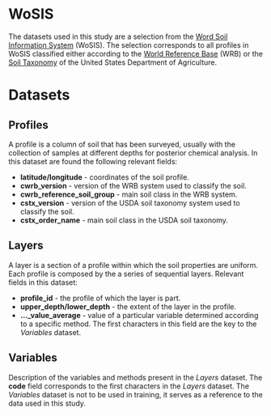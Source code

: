 WoSIS
=====

The datasets used in this study are a selection from the [Word Soil Information System](https://www.isric.org/explore/wosis) (WoSIS). The selection corresponds to all profiles in WoSIS classified either according to the [World Reference Base](http://www.fao.org/soils-portal/soil-survey/soil-classification/world-reference-base/en/) (WRB) or the [Soil Taxonomy](https://www.nrcs.usda.gov/wps/portal/nrcs/main/soils/survey/class/taxonomy/) of the United States Department of Agriculture.

Datasets
========

Profiles
--------
A profile is a column of soil that has been surveyed, usually with the collection of samples at different depths for posterior chemical analysis. In this dataset are found the following relevant fields:

- **latitude/longitude** - coordinates of the soil profile.
- **cwrb_version** - version of the WRB system used to classify the soil.
- **cwrb_reference_soil_group** - main soil class in the WRB system.
- **cstx_version** - version of the USDA soil taxonomy system used to classify the soil.		
- **cstx_order_name** - main soil class in the USDA soil taxonomy.

Layers
------
A layer is a section of a profile within which the soil properties are uniform. Each profile is composed by the a series of sequential layers. Relevant fields in this dataset:

- **profile_id** - the profile of which the layer is part.
- **upper_depth/lower_depth** - the extent of the layer in the profile.
- **..._value_average** - value of a particular variable determined according to a specific method. The first characters in this field are the key to the *Variables* dataset.

Variables
---------
Description of the variables and methods present in the *Layers* dataset. The **code**  field corresponds to the first characters in the *Layers* dataset. The *Variables* dataset is not to be used in training, it serves as a reference to the data used in this study.

